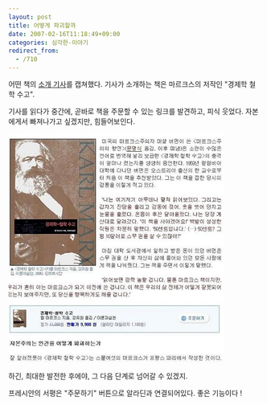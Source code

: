 ```yaml
---
layout: post
title: 어떻게 파괴할까
date: 2007-02-16T11:18:49+09:00
categories: 심각한-이야기
redirect_from:
  - /710
---
```


어떤 책의 <a href="http://www.pressian.com/scripts/section/article.asp?article_num=30070102123937" target="bb">소개 기사</a>를 캡쳐했다. 기사가 소개하는 책은 마르크스의 저작인 "경제학 철학 수고".

기사를 읽다가 중간에, 곧바로 책을 주문할 수 있는 링크를 발견하고, 피식 웃었다. 자본에게서 빠져나가고 싶겠지만, 힘들어보인다.

![ ](/assets/media/uploads_2007_02_pressian_200702.jpg)

하긴, 최대한 발전한 후에야, 그 다음 단계로 넘어갈 수 있겠지.

프레시안의 서평은 "주문하기" 버튼으로 알라딘과 연결되어있다. 좋은 기능이다 !

